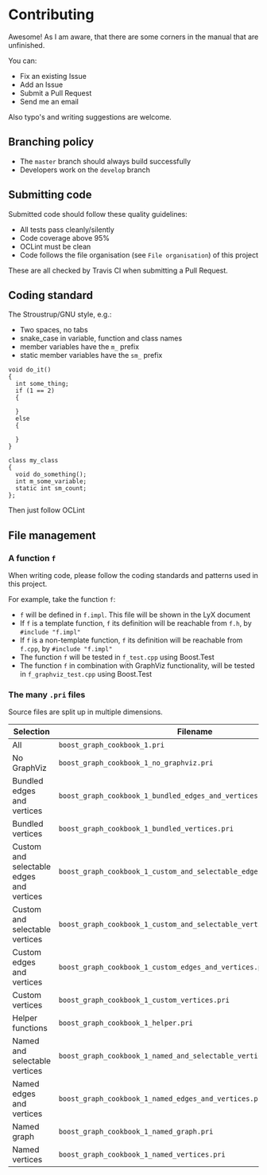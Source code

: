 # Contributing

Awesome! As I am aware, that there are some corners in the manual that are unfinished. 

You can:

 * Fix an existing Issue
 * Add an Issue
 * Submit a Pull Request
 * Send me an email

Also typo's and writing suggestions are welcome.

## Branching policy

 * The `master` branch should always build successfully
 * Developers work on the `develop` branch

## Submitting code

Submitted code should follow these quality guidelines:

 * All tests pass cleanly/silently
 * Code coverage above 95%
 * OCLint must be clean
 * Code follows the file organisation (see `File organisation`) of this project

These are all checked by Travis CI when submitting
a Pull Request. 

## Coding standard

The Stroustrup/GNU style, e.g.:

 * Two spaces, no tabs
 * snake_case in variable, function and class names
 * member variables have the `m_` prefix
 * static member variables have the `sm_` prefix

```
void do_it()
{
  int some_thing;
  if (1 == 2) 
  {

  }
  else
  {

  }
}

class my_class
{
  void do_something();
  int m_some_variable;
  static int sm_count;
};
```
Then just follow OCLint

## File management

### A function `f`

When writing code, please follow the coding standards and patterns used 
in this project. 

For example, take the function `f`:

 * `f` will be defined in `f.impl`. This file will be shown in the LyX document
 * If `f` is a template function, 
   `f` its definition will be reachable from `f.h`, by `#include "f.impl"`
 * If `f` is a non-template function, 
   `f` its definition will be reachable from `f.cpp`, by `#include "f.impl"`
 * The function `f` will be tested in `f_test.cpp` using Boost.Test
 * The function `f` in combination with GraphViz functionality,
   will be tested in `f_graphviz_test.cpp` using Boost.Test

### The many `.pri` files

Source files are split up in multiple dimensions.

Selection                               |Filename
----------------------------------------|---------------------------------------------------------------------------
All                                     |`boost_graph_cookbook_1.pri`
No GraphViz                             |`boost_graph_cookbook_1_no_graphviz.pri`
Bundled edges and vertices              |`boost_graph_cookbook_1_bundled_edges_and_vertices.pri`
Bundled vertices                        |`boost_graph_cookbook_1_bundled_vertices.pri`
Custom and selectable edges and vertices|`boost_graph_cookbook_1_custom_and_selectable_edges_and_vertices.pri`
Custom and selectable vertices          |`boost_graph_cookbook_1_custom_and_selectable_vertices.pri`
Custom edges and vertices               |`boost_graph_cookbook_1_custom_edges_and_vertices.pri`
Custom vertices                         |`boost_graph_cookbook_1_custom_vertices.pri`
Helper functions                        |`boost_graph_cookbook_1_helper.pri`
Named and selectable vertices           |`boost_graph_cookbook_1_named_and_selectable_vertices.pri`
Named edges and vertices                |`boost_graph_cookbook_1_named_edges_and_vertices.pri`
Named graph                             |`boost_graph_cookbook_1_named_graph.pri`
Named vertices                          |`boost_graph_cookbook_1_named_vertices.pri`



